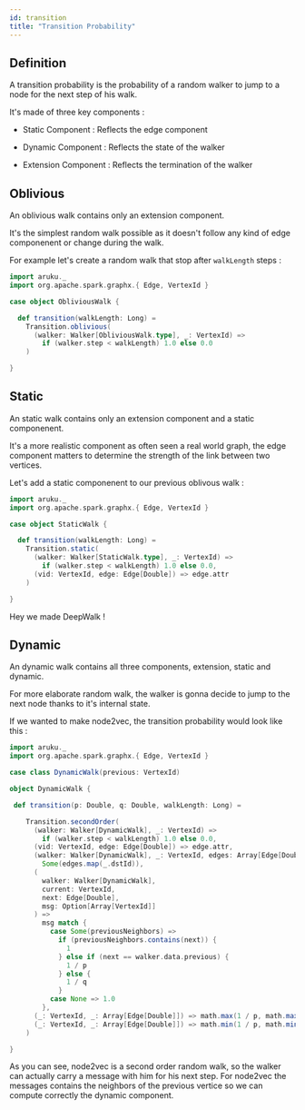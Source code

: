 ```yaml
---
id: transition
title: "Transition Probability"
---
```


## Definition

A transition probability is the probability of a random walker to jump to a node for the next step of his walk.

It's made of three key components :

* Static Component : Reflects the edge component

* Dynamic Component : Reflects the state of the walker

* Extension Component : Reflects the termination of the walker

## Oblivious

An oblivious walk contains only an extension component.

It's the simplest random walk possible as it doesn't follow any kind of edge componenent or change during the walk.

For example let's create a random walk that stop after ```walkLength``` steps :

```scala
import aruku._
import org.apache.spark.graphx.{ Edge, VertexId }

case object ObliviousWalk {

  def transition(walkLength: Long) =
    Transition.oblivious(
      (walker: Walker[ObliviousWalk.type], _: VertexId) => 
        if (walker.step < walkLength) 1.0 else 0.0
    )

}
```

## Static

An static walk contains only an extension component and a static componenent.

It's a more realistic component as often seen a real world graph, the edge component matters to determine the strength of the link between two vertices.

Let's add a static componenent to our previous oblivous walk :

```scala
import aruku._
import org.apache.spark.graphx.{ Edge, VertexId }

case object StaticWalk {

  def transition(walkLength: Long) =
    Transition.static(
      (walker: Walker[StaticWalk.type], _: VertexId) => 
        if (walker.step < walkLength) 1.0 else 0.0,
      (vid: VertexId, edge: Edge[Double]) => edge.attr
    )

}
```

Hey we made DeepWalk !

## Dynamic

An dynamic walk contains all three components, extension, static and dynamic.

For more elaborate random walk, the walker is gonna decide to jump to the next node thanks to it's internal state.

If we wanted to make node2vec, the transition probability would look like this :

```scala
import aruku._
import org.apache.spark.graphx.{ Edge, VertexId }

case class DynamicWalk(previous: VertexId)

object DynamicWalk {

 def transition(p: Double, q: Double, walkLength: Long) =

    Transition.secondOrder(
      (walker: Walker[DynamicWalk], _: VertexId) => 
        if (walker.step < walkLength) 1.0 else 0.0,
      (vid: VertexId, edge: Edge[Double]) => edge.attr,
      (walker: Walker[DynamicWalk], _: VertexId, edges: Array[Edge[Double]]) => 
        Some(edges.map(_.dstId)),
      (
        walker: Walker[DynamicWalk],
        current: VertexId,
        next: Edge[Double],
        msg: Option[Array[VertexId]]
      ) =>
        msg match {
          case Some(previousNeighbors) =>
            if (previousNeighbors.contains(next)) {
              1
            } else if (next == walker.data.previous) {
              1 / p
            } else {
              1 / q
            }
          case None => 1.0
        },
      (_: VertexId, _: Array[Edge[Double]]) => math.max(1 / p, math.max(1, 1 / q)),
      (_: VertexId, _: Array[Edge[Double]]) => math.min(1 / p, math.min(1, 1 / q))
    )

}
```

As you can see, node2vec is a second order random walk, so the walker can actually carry a message with him for his next step. For node2vec the messages contains the neighbors of the previous vertice so we can compute correctly the dynamic component.